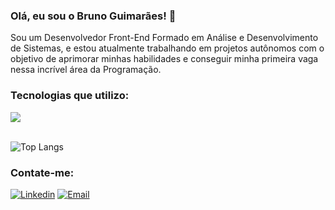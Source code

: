 ### Olá, eu sou o Bruno Guimarães! 👋

Sou um Desenvolvedor Front-End Formado em Análise e Desenvolvimento de Sistemas, e estou atualmente trabalhando em projetos autônomos com o objetivo de aprimorar minhas habilidades e conseguir minha primeira vaga nessa incrível área da Programação.

### Tecnologias que utilizo:

<div>
    <img src="https://skillicons.dev/icons?i=javascript,typescript,react,next,tailwind,mongo,git" />
</div><br/>

![Top Langs](https://github-readme-stats.vercel.app/api/top-langs/?username=brunoguima7&layout=donut&theme=tokyonight)


### Contate-me:

[![Linkedin](https://skillicons.dev/icons?i=linkedin)](https://www.linkedin.com/in/bruno-guimar%C3%A3es-4b6348209/) 
[![Email](https://skillicons.dev/icons?i=gmail)](mailto:devbrunoguimaraes@gmail.com)
